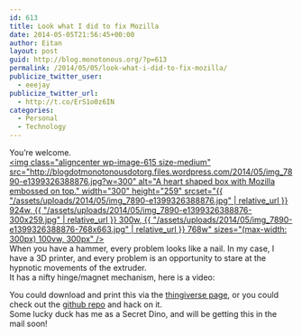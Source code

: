```yaml
---
id: 613
title: Look what I did to fix Mozilla
date: 2014-05-05T21:56:45+00:00
author: Eitan
layout: post
guid: http://blog.monotonous.org/?p=613
permalink: /2014/05/05/look-what-i-did-to-fix-mozilla/
publicize_twitter_user:
  - eeejay
publicize_twitter_url:
  - http://t.co/ErS1o0z6IN
categories:
  - Personal
  - Technology
---
```

You&#8217;re welcome.[  
](http://blogdotmonotonousdotorg.files.wordpress.com/2014/05/img_7890-e1399326388876.jpg) [<img class="aligncenter wp-image-615 size-medium" src="http://blogdotmonotonousdotorg.files.wordpress.com/2014/05/img_7890-e1399326388876.jpg?w=300" alt="A heart shaped box with Mozilla embossed on top." width="300" height="259" srcset="{{ "/assets/uploads/2014/05/img_7890-e1399326388876.jpg" | relative_url }} 924w, {{ "/assets/uploads/2014/05/img_7890-e1399326388876-300x259.jpg" | relative_url }} 300w, {{ "/assets/uploads/2014/05/img_7890-e1399326388876-768x663.jpg" | relative_url }} 768w" sizes="(max-width: 300px) 100vw, 300px" />](http://blogdotmonotonousdotorg.files.wordpress.com/2014/05/img_7890-e1399326388876.jpg)  
When you have a hammer, every problem looks like a nail. In my case, I have a 3D printer, and every problem is an opportunity to stare at the hypnotic movements of the extruder.  
It has a nifty hinge/magnet mechanism, here is a video:  
  
You could download and print this via the [thingiverse page](http://www.thingiverse.com/thing:315516), or you could check out the [github repo](https://github.com/eeejay/mozheart) and hack on it.  
Some lucky duck has me as a Secret Dino, and will be getting this in the mail soon!